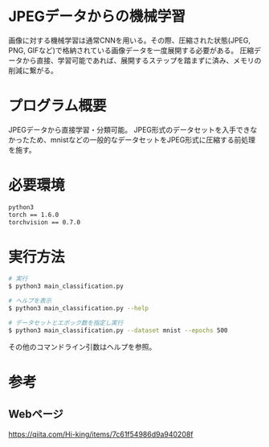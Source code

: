# JPEGデータからの機械学習

画像に対する機械学習は通常CNNを用いる。その際、圧縮された状態(JPEG, PNG, GIFなど)で格納されている画像データを一度展開する必要がある。
圧縮データから直接、学習可能であれば、展開するステップを踏まずに済み、メモリの削減に繋がる。

# プログラム概要

JPEGデータから直接学習・分類可能。
JPEG形式のデータセットを入手できなかったため、mnistなどの一般的なデータセットをJPEG形式に圧縮する前処理を施す。

# 必要環境

```bash
python3
torch == 1.6.0
torchvision == 0.7.0
```

# 実行方法

```bash
# 実行
$ python3 main_classification.py

# ヘルプを表示
$ python3 main_classification.py --help

# データセットとエポック数を指定し実行
$ python3 main_classification.py --dataset mnist --epochs 500
```

その他のコマンドライン引数はヘルプを参照。

# 参考
## Webページ

https://qiita.com/Hi-king/items/7c61f54986d9a940208f

